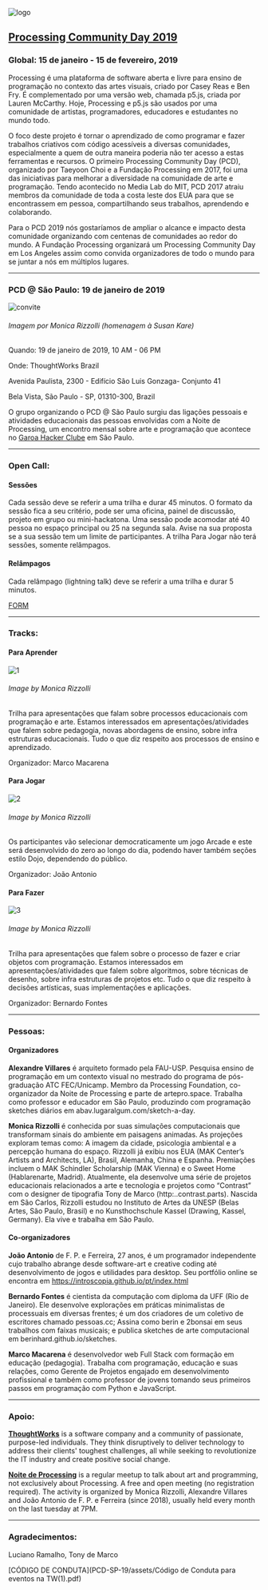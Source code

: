 ![logo](https://raw.githubusercontent.com/arteprog/PCD-SP-19/master/assets/PCD_circle__logo(1).png)

## [Processing Community Day 2019](https://day.processing.org/)

### Global: 15 de janeiro - 15 de fevereiro, 2019

Processing é uma plataforma de software aberta e livre para ensino de programação no contexto das artes visuais, criado por Casey Reas e Ben Fry. É complementado por uma versão web, chamada p5.js, criada por Lauren McCarthy. Hoje, Processing e p5.js são usados por uma comunidade de artistas, programadores, educadores e estudantes no mundo todo.

O foco deste projeto é tornar o aprendizado de como programar e fazer trabalhos criativos com código acessíveis a diversas comunidades, especialmente a quem de outra maneira poderia não ter acesso a estas ferramentas e recursos. O primeiro Processing Community Day (PCD), organizado por Taeyoon Choi e a Fundação Processing em 2017, foi uma das iniciativas para melhorar a diversidade na comunidade de arte e programação. Tendo acontecido no Media Lab do MIT, PCD 2017 atraiu membros da comunidade de toda a costa leste dos EUA para que se encontrassem em pessoa, compartilhando seus trabalhos, aprendendo e colaborando.

Para o PCD 2019 nós gostaríamos de ampliar o alcance e impacto desta comunidade organizando com centenas de comunidades ao redor do mundo. A Fundação Processing organizará um Processing Community Day em Los Angeles assim como convida organizadores de todo o mundo para se juntar a nós em múltiplos lugares.

<hr>

### PCD @ São Paulo: 19 de janeiro de 2019

![convite](https://raw.githubusercontent.com/arteprog/PCD-SP-19/master/assets/pcd.jpg)

###### Imagem por Monica Rizzolli (homenagem à Susan Kare)

Quando: 19 de janeiro de 2019, 10 AM - 06 PM

Onde: ThoughtWorks Brazil

Avenida Paulista, 2300 - Edifício São Luis Gonzaga- Conjunto 41

Bela Vista, São Paulo - SP, 01310-300, Brazil 

O grupo organizando o PCD @ São Paulo surgiu das ligações pessoais e atividades educacionais das pessoas envolvidas com a Noite de Processing, um encontro mensal sobre arte e programação que acontece no [Garoa Hacker Clube](https://garoa.net.br/wiki/P%C3%A1gina_principal) em São Paulo.

<hr>

### Open Call:

#### Sessões
Cada sessão deve se referir a uma trilha e durar 45 minutos. O formato da sessão fica a seu critério, pode ser uma oficina, painel de discussão, projeto em grupo ou mini-hackatona. Uma sessão pode acomodar até 40 pessoa no espaço principal ou 25 na segunda sala. Avise na sua proposta se a sua sessão tem um limite de participantes. A trilha Para Jogar não terá sessões, somente relâmpagos. 

#### Relâmpagos
Cada relâmpago (lightning talk) deve se referir a uma trilha e durar 5 minutos.

[FORM](https://docs.google.com/forms/d/e/1FAIpQLScZSPhHWXLH8TPJV9-5wLNu0PjhI1Xw2HCx4kNg-lc-BkuNKA/viewform?usp=sf_link)

<hr>

### Tracks:

#### Para Aprender

![1](https://raw.githubusercontent.com/arteprog/PCD-SP-19/master/assets/aprender.png)

###### Image by Monica Rizzolli 

Trilha para apresentações que falam sobre processos educacionais com programação e arte. Estamos interessados em apresentações/atividades que falem sobre pedagogia, novas abordagens de ensino, sobre infra estruturas educacionais. Tudo o que diz respeito aos processos de ensino e aprendizado.

Organizador: Marco Macarena

#### Para Jogar

![2](https://raw.githubusercontent.com/arteprog/PCD-SP-19/master/assets/jogar.png)

###### Image by Monica Rizzolli 

Os participantes vão selecionar democraticamente um jogo Arcade e este será desenvolvido do zero ao longo do dia, podendo haver também seções estilo Dojo, dependendo do público.

Organizador: João Antonio

#### Para Fazer

![3](https://raw.githubusercontent.com/arteprog/PCD-SP-19/master/assets/fazer.png)

###### Image by Monica Rizzolli 

Trilha para apresentações que falem sobre o processo de fazer e criar objetos com programação. Estamos interessados em apresentações/atividades que falem sobre algoritmos, sobre técnicas de desenho, sobre infra estruturas de projetos etc. Tudo o que diz respeito à decisões artísticas, suas implementações e aplicações.

Organizador: Bernardo Fontes

<hr>

### Pessoas:

#### Organizadores

**Alexandre Villares** é arquiteto formado pela FAU-USP. Pesquisa ensino de programação em um contexto visual no mestrado do programa de pós-graduação ATC FEC/Unicamp. Membro da Processing Foundation, co-organizador da Noite de Processing e parte de artepro.space. Trabalha como professor e educador em São Paulo, produzindo com programação sketches diários em abav.lugaralgum.com/sketch-a-day.

**Monica Rizzolli** é conhecida por suas simulações computacionais que transformam sinais do ambiente em paisagens animadas. As projeções exploram temas como: A imagem da cidade, psicologia ambiental e a percepção humana do espaço. Rizzolli já exibiu nos EUA (MAK Center’s Artists and Architects, LA),  Brasil, Alemanha, China e Espanha. Premiações incluem o MAK Schindler Scholarship (MAK Vienna) e o Sweet Home (Hablarenarte, Madrid). Atualmente, ela desenvolve uma série de projetos educacionais relacionados a arte e tecnologia e projetos como “Contrast” com o designer de tipografia Tony de Marco (http:..contrast.parts). Nascida em São Carlos, Rizzolli estudou no Instituto de Artes da UNESP (Belas Artes, São Paulo, Brasil) e no Kunsthochschule Kassel (Drawing, Kassel, Germany). Ela vive e trabalha em São Paulo.

#### Co-organizadores

**João Antonio** de F. P. e Ferreira, 27 anos, é um programador independente
cujo trabalho abrange desde software-art e creative coding até desenvolvimento de jogos
e utilidades para desktop. Seu portfólio online se encontra em https://introscopia.github.io/pt/index.html

**Bernardo Fontes** é cientista da computação com diploma da UFF (Rio de Janeiro).  Ele desenvolve explorações em práticas minimalistas de processuais em diversas frentes; é um dos criadores de um coletivo de escritores chamado pessoas.cc; Assina como berin e 2bonsai em seus trabalhos com faixas musicais; e publica sketches de arte computacional em berinhard.github.io/sketches.

**Marco Macarena** é desenvolvedor web Full Stack com formação em educação (pedagogia).
Trabalha com programação, educação e suas relações, como Gerente de Projetos engajado em desenvolvimento profissional e também como professor de jovens tomando seus primeiros passos em programação com Python e JavaScript.

<hr>

### Apoio:

**[ThoughtWorks](https://www.thoughtworks.com/)** is a software company and a community of passionate, purpose-led individuals. They think disruptively to deliver technology to address their clients' toughest challenges, all while seeking to revolutionize the IT industry and create positive social change.

**[Noite de Processing](https://garoa.net.br/wiki/Noite_de_Processing)** is a regular meetup to talk about art and programming, not exclusively about Processing. A free and open meeting (no registration required). The activity is organized by Monica Rizzolli, Alexandre Villares and João Antonio de F. P. e Ferreira (since 2018), usually held every month on the last tuesday at 7PM.

<hr>

### Agradecimentos:

Luciano Ramalho, Tony de Marco

<h>
  
[CÓDIGO DE CONDUTA](PCD-SP-19/assets/Código de Conduta para eventos na TW(1).pdf)  
